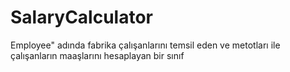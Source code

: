 # SalaryCalculator
 Employee" adında fabrika çalışanlarını temsil eden ve metotları ile çalışanların maaşlarını hesaplayan bir sınıf 
